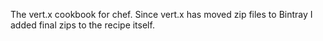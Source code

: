 The vert.x cookbook for chef. Since vert.x has moved zip files to Bintray I added final zips to the recipe itself.
